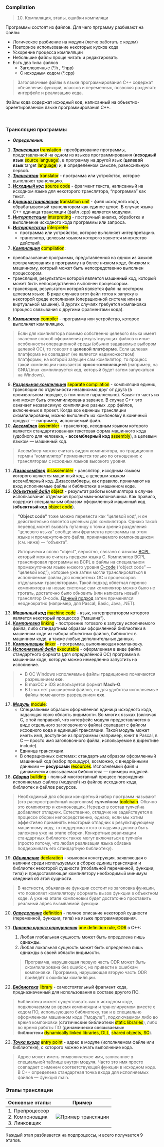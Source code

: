 ### Compilation
> 10. Компиляция, этапы, ошибки компиляци

Программы состоят из файлов. Для чего прграмму разбивают на файлы:
- Логическое разбиение на модули (легче работать с кодом)
- Повторное использование некоторых кусков кода
- Ускорение процесса компиляции
- Небольшие файлы проще читать и редактировать
- Есть два типа файлов
	- Заголовочные (*.h , *.hpp)
	- С исходным кодом (*.cpp)

> Заголовочные файлы в языке программирования C++ содержат объявления функций, классов и переменных, позволяя разделять интерфейс и реализацию кода.
> 
   Файлы кода содержат исходный код, написанный на объектно-ориентированном языке программирования C++.

<br>

### Трансляция программы
- ***Определения:***
 1. ***<u>Трансляция</u>*** <mark>translation</mark>- преобразование программы, представленной на одном из языков программирования (**исходный язык** <mark>source language</mark>), в программу на другой язык (**целевой язык** target <mark>language</mark>) и, в определённом смысле, равносильную первой.
 2. ***<u>Транслятор</u>*** <mark>translator</mark> - программа или устройство, которое выполняет трансляцию.
 3. ***<u>Исходный код</u>*** <mark>source code</mark> - фрагмент текста, написанный на исходном языке для некоторого транслятора, “программа” как текст.
 4. ***<u>Единица трансляции</u>*** <mark>translation unit</mark> - файл исходного кода, обрабатываемый транслятором как единое целое. В случае языка C++ единица трансляции (файл .cpp) является модулем.
 5. ***<u>Интерпретация</u>*** <mark>interpreting</mark> - построчный анализ, обработка и выполнение исходного кода программы или запроса.
 6. ***<u>Интерпретатор</u>*** <mark>interpreter</mark>:
	 - программа или устройство, которое выполняет интерпретацию.
	 - транслятор, целевым языком которого является множество действий.  
7. ***<u>Компиляция</u>*** <mark>compilation</mark>:
  - преобразование программы, представленной на одном из языков програмирования в программу на более низком коде, близком к машинному, который может быть непосредственно выполнен процессором.
  - трансляция, результатом которой является машинный код, который может  быть непосредственно выполнен процессором. 
  - трансляция, результатом которой является файл на нектором целевом языке. В ряде случаев этот файл готов к запуску в некоторой среде исполнения (операционной системе или на виртуальной машине). В дургих случаях требуется компановка (процесс связывания с другими фрагментами кода).
8. ***<u>Компилятор</u>*** <mark>compiler</mark> - программа или устройство, которое выполняет компиляцию.
>Если для компилятора помимо собственно целевого языка имеет значение способ оформления результирующих файлов и иные особенности операционной среды (обычно задаваемые выбором целевой ОС), то говорят о **целевой платформе**. Если целевая платформа не совпадает (не является надмножеством) платформы, на которой запущен сам компилятор, то процесс такой компиляции называется **кросс-компиляцией** (например, на GNU/Linux компилируется код, который будет затем запускаться на Windows).

9. ***<u>Раздельная компиляция</u>*** <mark>separate compilation</mark> - компиляция единиц трансляции по отдельности независимо друг от друга (в произвольном порядке, в том числе параллельно). Какая-то часть из них может быть откомпилирована заранее. В случае C++ это означает независимую компиляцию разных .cpp файлов, включенных в проект. Когда все единицы трансляции скомпилированы, можно выполнить их компоновку в конечный продукт — например, исполняемый файл.
10. ***<u>Ассемблер</u>*** <mark>assembler</mark> - транслятор, исходным языком которого является стандартизованная текстовая форма машинного кода (удобного для человека, - **ассемблерный код** <mark>assembly</mark>), а целевым языком — машинный код.
> Ассемблер можно считать видом компилятора, но традиционно термин “компилятор” применяется только по отношению к трансляторам с исходных языков высокого уровня.

11. ***<u>Дизассемблер</u>*** <mark>disassembler</mark> - ранслятор, исходным языком которого является машинный код, а целевым языком — ассемблерный код. Дизассемблеры, как правило, принимают на вход исполняемые файлы и библиотеки в машинном коде.
12. ***<u>Объектный файл</u>*** <mark>object</mark> - результат работы компилятора в случае использования отдельной программы-компоновщика. Как правило, содержит специальным образом оформленный машинный код (**объектный код** <mark>object code</mark>).
> **“Object code”** тоже можно перевести как “целевой код”, и он действительно является целевым для компилятора. Однако такой перевод может вызвать путаницу с точки зрения разделения “целевого языка” вообще или фрагмента программы на этом языке и промежуточного файла, принимаемого компоновщиком (см. ниже) — “объекта”.
> 
> Исторически слово “object”, вероятно, связано с языком [BCPL](https://ru.wikipedia.org/wiki/BCPL), который можно считать предком языка C. Компилятор BCPL транслировал программы на BCPL в файлы на специальном промежуточном языке низкого уровня [O-code](https://en.wikipedia.org/wiki/O-code) (“object code” — “целевой код”), которые уже затем могли транслироваться в исполняемые файлы для конкретных ОС и процессоров отдельными трансляторами. Такой подход облегчал перенос компилятора на новые системы: сам компилятор можно было не трогать, достаточно было обновить (или написать новый) транслятор O-code. [Данный подход](https://ru.wikipedia.org/wiki/%D0%91%D0%B0%D0%B9%D1%82-%D0%BA%D0%BE%D0%B4) затем применялся неоднократно (например, для Pascal, Basic, Java, .NET).

13. ***<u>Машинный код</u>*** <mark>machine code</mark> - язык, интерпретатором которого является некоторый процессор (“машина”).
14. ***<u>Компановка</u>*** <mark>linking</mark> - построение готового к запуску исполняемого файла, либо стандартным образом оформленной библиотеки в машинном коде из набора объектных файлов, библиотек в машинном коде, а также любых дополнительных данных. 
15. ***<u>Компоновщик</u>*** <mark>linker</mark> - программа, выполняющая компановку.
16. ***<u>Исполняемый файл</u>*** <mark>executable</mark> - оформленная в виде файла стандартного формата (для определённой ОС) программа в машинном коде, которую можно немедленно запустить на исполнение.
> - В ОС Windows исполняемые файлы традиционно помечаются разрешением **exe**.
>  - В maxOC и iOS используется формат **Mach-O**.
>  - В Linux нет расширений файлов, но для удобства исполняемые файлы помечаются разрешением **exe**.

17. ***<u>Модуль</u>*** <mark>module</mark>:
	- Специальным образом оформленная единица исходного кода, задающая свою область видимости. Во многих языках (включая C, с той поправкой, что интерфейс модуля предоставляется в виде отдельного заголовочного файла) совпадает с файлом исходного кода и единицей трансляции. Такой модуль может иметь имя, доступное из программы (например, юнит в Pascal, в C — просто имя заголовочного файла, используемое в директиве include).
	- Единица трансляции.
	- В операционных системах: стандартным образом оформленный машинный код (набор процедур), возможно, с внедрёнными данными — **ресурсами** <mark>resources</mark>. Исполняемый файл и динамически связываемая библиотека — примеры модулей.
18. ***<u>Сборка</u>*** <mark>building</mark> - полный многоэтапный процесс порождения исполняемых файлов (модулей) из файлов исходного кода, библиотек и файлов ресурсов.
> Необходимый для сборки конкретный набор программ называют (это распространённый жаргонизм) **тулчейном** <mark>toolchain</mark>. Обычно это компилятор и компоновщик. Нередко в состав тулчейна добавляют отладчик. Естественно, отладчик не задействуется в процессе сборки непосредственно, однако, если мы хотим эффективно применять некоторый отладчик к результирующему машинному коду, то поддержка этого отладчика должна быть заложена уже на этапе сборки. Конкретные реализации стандартных библиотек также могут включаться в тулчейн (просто потому, что любая реализация языка обязана поддерживать его стандартную библиотеку).
	
19. ***<u>Объявление</u>*** <mark>declaration</mark> - языковая конструкция, заявляющая о наличии среди используемых в сборке единиц трансляции и библиотек некоторой сущности (глобальной переменной, функции, типа) и предоставляющая компилятору необходимый минимум сведений об этой сущности.
> В частности, объявление функции состоит из заголовка функции, что позволяет компилятору оформить вызов функции в объектном коде. А уже на этапе компоновки будет достаточно проставить реальный адрес вызываемой функции.

20. ***<u>Определение</u>*** <mark>definition</mark> - полное описание некоторой сущности (переменной, функции, типа) на языке программирования.
21. ***<u>Правило одного определения</u>*** <mark>one definition rule, ODR</mark> в C++:
	1. Любая глобальная сущность может быть определена лишь однажды.
	2. Любая локальная сущность может быть определена лишь однажды в своей области видимости.
	> Программа, нарушающая первую часть ODR может быть скомпилирована без ошибок, но привести к ошибкам компоновки. Программа, нарушающая вторую часть ODR приведёт к ошибкам компиляции.
	
22. ***<u>Библиотека</u>*** <mark>library</mark> -  самостоятельный фрагмент кода, предназначенный для использования в составе другого ПО.
> Библиотека может существовать как в исходном коде, подключаемом во время компиляции и транслируемом вместе с кодом ПО, использующего библиотеку, так и в специально оформленном машинном коде (“модуле”), подключаемом либо во время компоновки (**статические библиотеки** <mark>static libraries</mark>), либо во время работы ПО (**динамически связываемые библиотеки** <mark>dynamically linked libraries, DLL</mark>, <mark>shared objects, SO</mark>).

23. ***<u>Точка входа</u>*** <mark>entry point</mark> - адрес в модуле (исполняемом файле или библиотеке), с которого можно начать выполнение кода.
> Адрес может иметь символическое имя, записанное в специальной таблице внутри модуля. Часто это имя просто совпадает с именем соответствующей функции в исходном коде. В C++ определена стандартная точка входа для исполняемых файлов — функция main.

### Этапы трансляции
| Основные этапы:                                                      | Пример                                                   |
|----------------------------------------------------------------------|----------------------------------------------------------|
| 1. Препроцессор<br>2. Компоновщик<br>3. Линковщик                   | ![Пример трансляции](teory/src/translation.png)          |

Каждый этап разбивается на подпроцессы, и всего получается 9 этапов.
